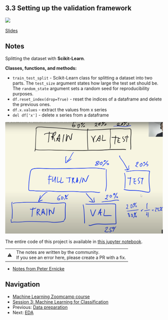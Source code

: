 ## 3.3 Setting up the validation framework

<a href="https://www.youtube.com/watch?v=_lwz34sOnSE&list=PL3MmuxUbc_hIhxl5Ji8t4O6lPAOpHaCLR"><img src="images/thumbnail-3-03.jpg"></a>

[Slides](https://www.slideshare.net/AlexeyGrigorev/ml-zoomcamp-3-machine-learning-for-classification)

## Notes

Splitting the dataset with **Scikit-Learn**.

**Classes, functions, and methods:**

- `train_test_split` - Scikit-Learn class for splitting a dataset into two parts. The `test_size` argument states how large the test set should be. The `random_state` argument sets a random seed for reproducibility purposes.
- `df.reset_index(drop=True)` - reset the indices of a dataframe and delete the previous ones.
- `df.x.values` - extract the values from x series
- `del df['x']` - delete x series from a dataframe

![03-split-dataset](./images/03-split-dataset.png)

The entire code of this project is available in [this jupyter notebook](https://github.com/alexeygrigorev/mlbookcamp-code/blob/master/chapter-03-churn-prediction/03-churn.ipynb).

<table>
   <tr>
      <td>⚠️</td>
      <td>
         The notes are written by the community. <br>
         If you see an error here, please create a PR with a fix.
      </td>
   </tr>
</table>

- [Notes from Peter Ernicke](https://knowmledge.com/2023/09/27/ml-zoomcamp-2023-machine-learning-for-classification-part-3/)

## Navigation

- [Machine Learning Zoomcamp course](../)
- [Session 3: Machine Learning for Classification](./)
- Previous: [Data preparation](02-data-preparation.md)
- Next: [EDA](04-eda.md)
